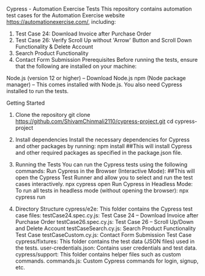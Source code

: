 Cypress - Automation Exercise Tests
This repository contains automation test cases for the Automation Exercise website https://automationexercise.com/, including:

1. Test Case 24: Download Invoice after Purchase Order
2. Test Case 26: Verify Scroll Up without 'Arrow' Button and Scroll Down Functionality & Delete Account
3. Search Product Functionality
4. Contact Form Submission
Prerequisites
Before running the tests, ensure that the following are installed on your machine:

Node.js (version 12 or higher) – Download Node.js
npm (Node package manager) – This comes installed with Node.js.
You also need Cypress installed to run the tests.

Getting Started
1. Clone the repository
git clone https://github.com/ShivamChinmali2110/cypress-project.git
cd cypress-project

2. Install dependencies
Install the necessary dependencies for Cypress and other packages by running:
npm install
##This will install Cypress and other required packages as specified in the package.json file.

3. Running the Tests
You can run the Cypress tests using the following commands:
Run Cypress in the Browser (Interactive Mode):
##This will open the Cypress Test Runner and allow you to select and run the test cases interactively.
npx cypress open
Run Cypress in Headless Mode:
To run all tests in headless mode (without opening the browser):
npx cypress run

4. Directory Structure
cypress/e2e: This folder contains the Cypress test case files:
testCase24.spec.cy.js: Test Case 24 – Download Invoice after Purchase Order
testCase26.spec.cy.js: Test Case 26 – Scroll Up/Down and Delete Account
testCaseSearch.cy.js: Search Product Functionality Test Case
testCaseCustom.cy.js: Contact Form Submission Test Case
cypress/fixtures: This folder contains the test data (JSON files) used in the tests.
user-credentials.json: Contains user credentials and test data.
cypress/support: This folder contains helper files such as custom commands.
commands.js: Custom Cypress commands for login, signup, etc.

